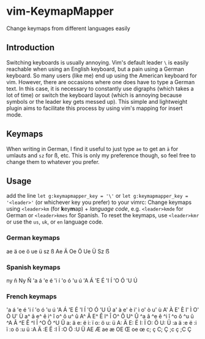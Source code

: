 # vim-KeymapMapper
Change keymaps from different languages easily

## Introduction
Switching keyboards is usually annoying. Vim's default leader `\` is easily reachable when using an English keyboard, but a pain using a German keyboard. So many users (like me) end up using the American keyboard for vim. However, there are occasions where one does have to type a German text. In this case, it is necessary to constantly use digraphs (which takes a lot of time) or switch the keyboard layout (which is annoying because symbols or the leader key gets messed up). This simple and lightweight plugin aims to facilitate this process by using vim's mapping for insert mode.

## Keymaps
When writing in German, I find it useful to just type `ae` to get an `ä` for umlauts and `sz` for ß, etc. This is only my preference though, so feel free to change them to whatever you prefer.

## Usage 
add the line `let g:keymapmapper_key = '\'` or `let g:keymapmapper_key = '<leader>'` (or whichever key you prefer) to your vimrc:
Change keymaps using `<leader>km` (for **k**ey**m**ap) + _language code_, e.g. `<leader>kmde` for German or `<leader>kmes` for Spanish.
To reset the keymaps, use `<leader>kmr` or use the `us`, `uk`, or `en` language code. 

### German keymaps
ae ä
oe ö
ue ü
sz ß
Ae Ä
Oe Ö
Ue Ü
Sz ẞ

### Spanish keymaps
ny ñ
Ny Ñ
'a á
'e é
'i í
'o ó
'u ú
'A Á
'E É
'I Í
'O Ó
'U Ú

### French keymaps
'a á
'e é
'i í
'o ó
'u ú
'A Á
'E É
'I Í
'O Ó
'U Ú
a' à
e' è
i' ì
o' ò
u' ù
A' À
E' È
I' Ì
O' Ò
U' Ù
a^ â
e^ ê
i^ î
o^ ô
u^ û
A^ Â
E^ Ê
I^ Î
O^ Ô
U^ Û
^a â
^e ê
^i î
^o ô
^u û
^A Â
^E Ê
^I Î
^O Ô
^U Û
a: ä
e: ë
i: ï
o: ö
u: ü
A: Ä
E: Ë
I: Ï
O: Ö
U: Ü
:a ä
:e ë
:i ï
:o ö
:u ü
:A Ä
:E Ë
:I Ï
:O Ö
:U Ü
AE Æ
ae æ
OE Œ
oe œ
c; ç
C; Ç
;c ç
;C Ç


